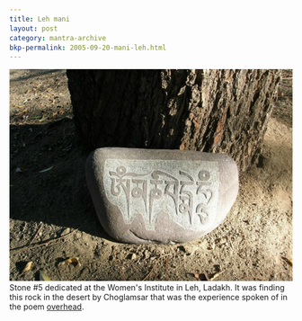 ```yaml
---
title: Leh mani 
layout: post
category: mantra-archive
bkp-permalink: 2005-09-20-mani-leh.html
---
```



![mani 5](/assets/images/mani/mani5.jpg)  
Stone #5 dedicated at the Women's Institute in Leh, Ladakh. It was finding this rock in the desert by Choglamsar that was the experience spoken of in the poem [overhead](/sun/overhead.html).
